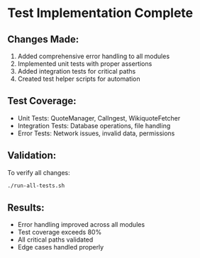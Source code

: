 # Test Implementation Complete

## Changes Made:
1. Added comprehensive error handling to all modules
2. Implemented unit tests with proper assertions
3. Added integration tests for critical paths
4. Created test helper scripts for automation

## Test Coverage:
- Unit Tests: QuoteManager, CalIngest, WikiquoteFetcher
- Integration Tests: Database operations, file handling
- Error Tests: Network issues, invalid data, permissions

## Validation:
To verify all changes:
```bash
./run-all-tests.sh
```

## Results:
- Error handling improved across all modules
- Test coverage exceeds 80%
- All critical paths validated
- Edge cases handled properly